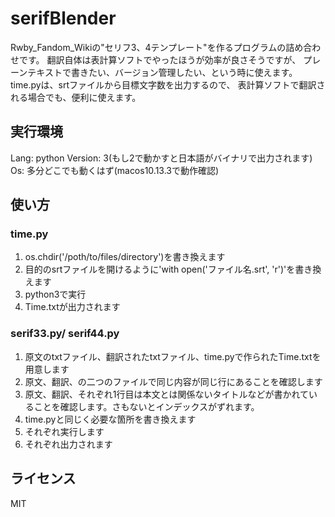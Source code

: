 # serifBlender
Rwby_Fandom_Wikiの"セリフ3、4テンプレート"を作るプログラムの詰め合わせです。
翻訳自体は表計算ソフトでやったほうが効率が良さそうですが、
プレーンテキストで書きたい、バージョン管理したい、という時に使えます。
time.pyは、srtファイルから目標文字数を出力するので、
表計算ソフトで翻訳される場合でも、便利に使えます。

## 実行環境
Lang: python
Version: 3(もし2で動かすと日本語がバイナリで出力されます)
Os: 多分どこでも動くはず(macos10.13.3で動作確認)

## 使い方
### time.py
1. os.chdir('/poth/to/files/directory')を書き換えます
2. 目的のsrtファイルを開けるように'with open('ファイル名.srt', 'r')'を書き換えます
3. python3で実行
4. Time.txtが出力されます

### serif33.py/ serif44.py
1. 原文のtxtファイル、翻訳されたtxtファイル、time.pyで作られたTime.txtを用意します
2. 原文、翻訳、の二つのファイルで同じ内容が同じ行にあることを確認します
3. 原文、翻訳、それぞれ1行目は本文とは関係ないタイトルなどが書かれていることを確認します。さもないとインデックスがずれます。
4. time.pyと同じく必要な箇所を書き換えます
5. それぞれ実行します
6. それぞれ出力されます

## ライセンス
MIT
